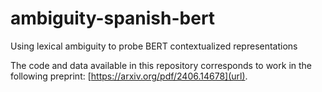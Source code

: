 # ambiguity-spanish-bert
Using lexical ambiguity to probe BERT contextualized representations

The code and data available in this repository corresponds to work in the following preprint: [https://arxiv.org/pdf/2406.14678](url). 
